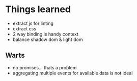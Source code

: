 

# Things learned

- extract js for linting
- extract css
- 2 way binding is handy context
- balance shadow dom & light dom

## Warts

- no promises... thats a problem
- aggregating multiple events for available data is not ideal

